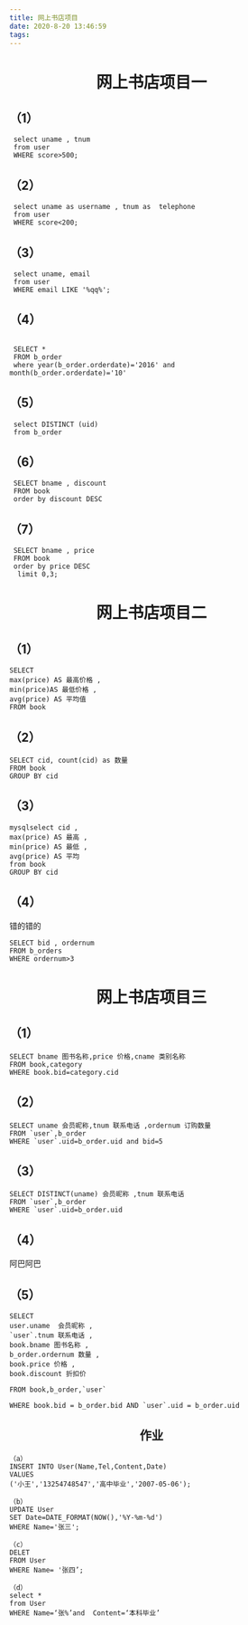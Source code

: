 ```yaml
---
title: 网上书店项目
date: 2020-8-20 13:46:59
tags:
---
```

  # <center> 网上书店项目一 <center>
   <!-- more --> 
  ## （1）
   ``` mysql
    select uname , tnum 
    from user
    WHERE score>500;
   ```
   ## （2）
   ```mysql
    select uname as username , tnum as  telephone 
    from user
    WHERE score<200;
   ```

   ## （3）
   ```mysql
    select uname, email
    from user
    WHERE email LIKE '%qq%';
   ```
## （4）
   ```mysql

    SELECT *
    FROM b_order
    where year(b_order.orderdate)='2016' and month(b_order.orderdate)='10'
   ```

   ## （5）
   ```mysql
    select DISTINCT (uid)
    from b_order
   ```
   ## （6）
   ```mysql
    SELECT bname , discount
    FROM book
    order by discount DESC
   ```
   ## （7）
   ```mysql
    SELECT bname , price
    FROM book
    order by price DESC
     limit 0,3;
   ```
  # <center> 网上书店项目二 <center>
   ## （1）
```mysql
SELECT 
max(price) AS 最高价格 , 
min(price)AS 最低价格 ,
avg(price) AS 平均值
FROM book
```
## （2）
```mysql
SELECT cid, count(cid) as 数量
FROM book
GROUP BY cid
```
## （3）
```mysql
mysqlselect cid , 
max(price) AS 最高 ,
min(price) AS 最低 ,
avg(price) AS 平均
from book
GROUP BY cid
```
## （4）
错的错的
```mysql
SELECT bid , ordernum
FROM b_orders
WHERE ordernum>3
```
# <center> 网上书店项目三<center> 
## （1）
```mysql
SELECT bname 图书名称,price 价格,cname 类别名称
FROM book,category
WHERE book.bid=category.cid
```
## （2）
 ```mysql
 SELECT uname 会员昵称,tnum 联系电话 ,ordernum 订购数量
 FROM `user`,b_order
 WHERE `user`.uid=b_order.uid and bid=5
 ```
## （3）
 ```mysql
 SELECT DISTINCT(uname) 会员昵称 ,tnum 联系电话
 FROM `user`,b_order
 WHERE `user`.uid=b_order.uid 
 ```
## （4）
阿巴阿巴
## （5）
 ```mysql
 SELECT 
 user.uname  会员昵称 ,
 `user`.tnum 联系电话 ,
 book.bname 图书名称 ,
 b_order.ordernum 数量 ,
 book.price 价格 ,
 book.discount 折扣价

FROM book,b_order,`user`

WHERE book.bid = b_order.bid AND `user`.uid = b_order.uid
 ```
## <center> 作业<center> 
``` mysql
（a）
INSERT INTO User(Name,Tel,Content,Date) 
VALUES
('小王','13254748547','高中毕业','2007-05-06');

（b）
UPDATE User 
SET Date=DATE_FORMAT(NOW(),'%Y-%m-%d') 
WHERE Name='张三';

（c）
DELET 
FROM User 
WHERE Name= '张四’;

（d）
select *
from User
WHERE Name=‘张%’and  Content=‘本科毕业’
```
